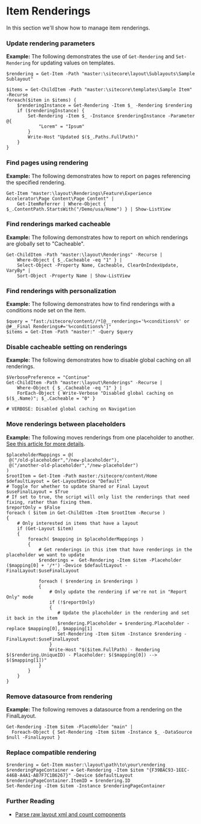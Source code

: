 # Item Renderings

In this section we'll show how to manage item renderings.

### Update rendering parameters

**Example:** The following demonstrates the use of `Get-Rendering` and `Set-Rendering` for updating values on templates.

```text
$rendering = Get-Item -Path "master:\sitecore\layout\Sublayouts\Sample Sublayout"

$items = Get-ChildItem -Path "master:\sitecore\templates\Sample Item" -Recurse 
foreach($item in $items) {
    $renderingInstance = Get-Rendering -Item $_ -Rendering $rendering 
    if ($renderingInstance) { 
        Set-Rendering -Item $_ -Instance $renderingInstance -Parameter @{ 
            "Lorem" = "Ipsum" 
        } 
        Write-Host "Updated $($_.Paths.FullPath)" 
    } 
}
```

### Find pages using rendering

**Example:** The following demonstrates how to report on pages referencing the specified rendering.

```text
Get-Item "master:\layout\Renderings\Feature\Experience Accelerator\Page Content\Page Content" | 
    Get-ItemReferrer | Where-Object { $_.ContentPath.StartsWith("/Demo/usa/Home") } | Show-ListView
```

### Find renderings marked cacheable

**Example:** The following demonstrates how to report on which renderings are globally set to "Cacheable".

```text
Get-ChildItem -Path "master:\layout\Renderings" -Recurse | 
    Where-Object { $_.Cacheable -eq "1" } | 
    Select-Object -Property Name, Cacheable, ClearOnIndexUpdate, VaryBy* | 
    Sort-Object -Property Name | Show-ListView
```

### Find renderings with personalization

**Example:** The following demonstrates how to find renderings with a conditions node set on the item.

```text
$query = "fast:/sitecore/content//*[@__renderings='%<conditions%' or @#__Final Renderings#='%<conditions%']"
$items = Get-Item -Path "master:" -Query $query
```

### Disable cacheable setting on renderings

**Example:** The following demonstrates how to disable global caching on all renderings.

```text
$VerbosePreference = "Continue"
Get-ChildItem -Path "master:\layout\Renderings" -Recurse | 
    Where-Object { $_.Cacheable -eq "1" } | 
    ForEach-Object { Write-Verbose "Disabled global caching on $($_.Name)"; $_.Cacheable = "0" }

# VERBOSE: Disabled global caching on Navigation
```

### Move renderings between placeholders

**Example:** The following moves renderings from one placeholder to another. [See this article for more details](https://www.kasaku.co.uk/2018/02/28/updating-rendering-placeholders/).

```text
$placeholderMappings = @(
 @("/old-placeholder","/new-placeholder"),
 @("/another-old-placeholder","/new-placeholder")
)
$rootItem = Get-Item -Path master:/sitecore/content/Home
$defaultLayout = Get-LayoutDevice "Default"
# Toggle for whether to update Shared or Final Layout
$useFinalLayout = $True
# If set to true, the script will only list the renderings that need fixing, rather than fixing them.
$reportOnly = $False
foreach ( $item in Get-ChildItem -Item $rootItem -Recurse )
{
    # Only interested in items that have a layout
    if (Get-Layout $item)
    {
        foreach( $mapping in $placeholderMappings )
        {
            # Get renderings in this item that have renderings in the placeholder we want to update 
            $renderings =  Get-Rendering -Item $item -Placeholder ($mapping[0] + '/*') -Device $defaultLayout -FinalLayout:$useFinalLayout

            foreach ( $rendering in $renderings )
            {
                # Only update the rendering if we're not in "Report Only" mode
                if (!$reportOnly)
                {
                   # Update the placeholder in the rendering and set it back in the item
                   $rendering.Placeholder = $rendering.Placeholder -replace $mapping[0], $mapping[1]
                   Set-Rendering -Item $item -Instance $rendering -FinalLayout:$useFinalLayout
                }
                Write-Host "$($item.FullPath) - Rendering $($rendering.UniqueID) - Placeholder: $($mapping[0]) --> $($mapping[1])"
            }
        }
    }
}
```

### Remove datasource from rendering

**Example:** The following removes a datasource from a rendering on the FinalLayout.

```text
Get-Rendering -Item $item -PlaceHolder "main" | 
  Foreach-Object { Set-Rendering -Item $item -Instance $_ -DataSource $null -FinalLayout }
```

### Replace compatible rendering

```text
$rendering = Get-Item master:\layout\path\to\your\rendering
$renderingPageContainer = Get-Rendering -Item $item "{F39BAC93-1EEC-446B-A4A1-AB7F7C1B6267}" -Device $defaultLayout
$renderingPageContainer.ItemID = $rendering.ID
Set-Rendering -Item $item -Instance $renderingPageContainer
```

### Further Reading

* [Parse raw layout xml and count components](https://sitecore.stackexchange.com/questions/4952/get-amount-of-components-on-final-layout-programmatically)



